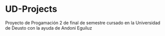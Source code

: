 # UD-Projects
Proyecto de Progamación 2 de final de semestre cursado en la Universidad de Deusto con la ayuda de Andoni Eguiluz
